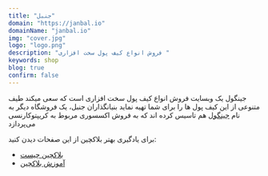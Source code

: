 ```yaml
---
title: "جنبل"
domain: "https://janbal.io"
domainName: "janbal.io"
img: "cover.jpg"
logo: "logo.png"
description: "فروش انواع کیف پول سخت افزاری "
keywords: shop
blog: true
confirm: false
---
```


جینگول یک وبسایت فروش انواع کیف پول سخت افزاری است که سعی میکند طیف متنوعی از این کیف پول ها را برای شما تهیه نماید
بنیانگذاران جنبل، یک فروشگاه دیگر به نام
[جینگول](/jingool)
هم تاسیس کرده اند که به فروش اکسسوری مربوط به کریپتوکارنسی می‌پردازد

<div class="blockquote">برای یادگیری بهتر بلاکچین از این صفحات دیدن کنید:
<ul>
	<li><a href="/what-is-blockchain">بلاکچین چیست</a></li>
	<li><a href="/learning">آموزش بلاکچین</a></li>
</ul>
</div>
